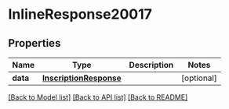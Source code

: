 # InlineResponse20017

## Properties
Name | Type | Description | Notes
------------ | ------------- | ------------- | -------------
**data** | [**InscriptionResponse**](InscriptionResponse.md) |  | [optional] 

[[Back to Model list]](../README.md#documentation-for-models) [[Back to API list]](../README.md#documentation-for-api-endpoints) [[Back to README]](../README.md)

